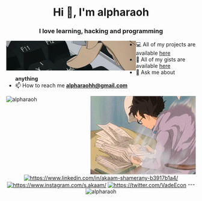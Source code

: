 <h1 align="center">Hi 👋, I'm alpharaoh </h1>
<h3 align="center">I love learning, hacking and programming  </h3>

<p align="center"> 
 <img align="left" src="https://github.com/alpharaoh/alpharaoh/blob/master/graphics/ezgif.com-crop.gif"
</p>

<p align="left">

- 💻  All of my projects are available [here](https://github.com/alpharaoh?tab=repositories) <br />
- 👨‍ All of my gists are available [here](https://gist.github.com/alpharaoh) <br />
- 💬  Ask me about **anything** <br />
- 📫  How to reach me **alpharaohh@gmail.com** <br />

<p align="center"> 
 <img align="left" src="https://github-readme-stats.vercel.app/api?username=alpharaoh&show_icons=true" alt="alpharaoh" />
 <img align="right" src="https://github.com/alpharaoh/alpharaoh/blob/master/graphics/working.gif" width="280"> <br />
</p>

<p align="center">
<a href="https://www.linkedin.com/in/akaam-shamerany-b3917b1a4/" target="blank"><img align="center" src="https://cdn.jsdelivr.net/npm/simple-icons@3.0.1/icons/linkedin.svg" alt="https://www.linkedin.com/in/akaam-shamerany-b3917b1a4/" height="20" width="20" /></a>
  <a href="https://www.instagram.com/s.akaam/" target="blank"><img align="center" src="https://cdn.jsdelivr.net/npm/simple-icons@3.0.1/icons/instagram.svg" alt="https://www.instagram.com/s.akaam/" height="20" width="20" /></a>
 <a href="https://twitter.com/VadeEcon" target="blank"><img align="center" src="https://cdn.jsdelivr.net/npm/simple-icons@3.0.1/icons/twitter.svg" alt="https://twitter.com/VadeEcon" height="20" width="20" /></a>
--- <img src="https://komarev.com/ghpvc/?username=alpharaoh" alt="alpharaoh" />
</p>

